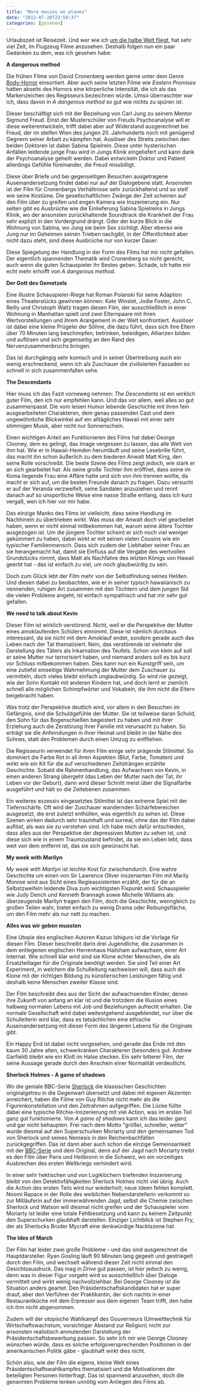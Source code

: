 ```yaml
---
title: "More movies on planes"
date: "2012-07-28T23:59:37"
categories: [gesehen]
---
```


Urlaubszeit ist Reisezeit. Und wer wie ich [um die halbe Welt fliegt](/blog/2012/07/07/australien/), hat sehr viel Zeit, im Flugzeug Filme anzusehen. Deshalb folgen nun ein paar Gedanken zu dem, was ich gesehen habe:

**A dangerous method**

Die frühen Filme von David Cronenberg werden gerne unter dem Genre [Body-Horror](http://en.wikipedia.org/wiki/Body_horror) einsortiert. Aber auch seine letzten Filme wie *Eastern Promises* hatten abseits des Horrors eine körperliche Intensität, die ich als das Markenzeichen des Regisseurs bezeichnen würde. Umso überraschter war ich, dass davon in *A dangerous method* so gut wie nichts zu spüren ist.

Dieser beschäftigt sich mit der Beziehung von Carl Jung zu seinem Mentor Sigmund Freud. Einst der Musterschüler von Freuds Psychoanalyse will er diese weiterentwickeln, trifft dabei aber auf Widerstand ausgerechnet bei Freud, der im steifen Wien des jungen 20. Jahrhunderts noch mit genügend Gegnern seiner Arbeit zu kämpfen hat. Auslöser des Streits zwischen den beiden Doktoren ist dabei Sabina Spielrein. Diese unter hysterischen Anfällen leidende junge Frau wird in Jungs Klinik eingeliefert und kann dank der Psychoanalyse geheilt werden. Dabei entwickeln Doktor und Patient allerdings Gefühle füreinander, die Freud missbilligt.

Diese über Briefe und bei gegenseitigen Besuchen ausgetragene Auseinandersetzung findet dabei nur auf der Dialogebene statt. Ansonsten ist der Film für Cronenbergs Verhältnisse sehr zurückhaltend und so steif wie seine Kostüme. Die gesellschaftlichen Zwänge der Zeit scheinen auf den Film über zu greifen und engen Kamera wie Inszenierung ein. Nur selten gibt es Ausbrüche wie die Einlieferung Sabina Spielreins in Jungs Klinik, wo der ansonsten zurückhaltende Soundtrack die Krankheit der Frau sehr explizit in den Vordergrund drängt. Oder der kurze Blick in die Wohnung von Sabina, wo Jung sie beim Sex züchtigt. Aber ebenso wie Jung nur im Geheimen seinen Trieben nachgibt, in der Öffentlichkeit aber nicht dazu steht, sind diese Ausbrüche nur von kurzer Dauer.

Diese Spiegelung der Handlung in der Form des Films hat mir nicht gefallen. Der eigentlich spannenden Thematik wird Cronenberg so nicht gerecht, auch wenn die guten Schauspieler ihr Bestes geben. Schade, ich hatte mir echt mehr erhofft von *A dangerous method*.

**Der Gott des Gemetzels**

Eine illustre Schauspieler-Riege hat Roman Polanski für seine Adaption eines Theaterstücks gewinnen können: Kate Winslet, Jodie Foster, John C. Reilly und Christoph Waltz tragen diesen Film, der ausschließlich in einer Wohnung in Manhattan spielt und zwei Elternpaare mit ihren Wertvorstellungen und ihrem Arangement in der Welt konfrontiert. Auslöser ist dabei eine kleine Prügelei der Söhne, die dazu führt, dass sich ihre Eltern über 70 Minuten lang beschimpfen, betrinken, beleidigen, Allianzen bilden und auflösen und sich gegenseitig an den Rand des Nervenzusammenbruchs bringen.

Das ist durchgängig sehr komisch und in seiner Übertreibung auch ein wenig erschreckend, wenn ich als Zuschauer die zivilisierten Fassaden so schnell in sich zusammenfallen sehe.

**The Descendants**

Hier muss ich das Fazit vorneweg nehmen: *The Descendants* ist ein wirklich guter Film, den ich nur empfehlen kann. Und das vor allem, weil alles so gut zusammenpasst. Die vom leisen Humor lebende Geschichte mit ihren fein ausgearbeiteten Charakteren, dem genau passenden Cast und dem ungewöhnliche Blickwinkel auf ein alltägliches Hawaii mit einer sehr stimmigen Musik, aber nicht nur Sonnenschein.

Einen wichtigen Anteil am Funktionieren des Films hat dabei George Clooney, dem es gelingt, das Image vergessen zu lassen, das alle Welt von ihm hat. Wie er in Hawaii-Hemden herumläuft und seine Lesebrille führt, das macht ihn schon äußerlich zu dem biederen Anwalt Matt King, den seine Rolle vorschreibt. Die beste Szene des Films zeigt jedoch, wie stark er an sich gearbeitet hat: Als seine große Tochter ihm eröffnet, dass seine im Koma liegende Frau eine Affäre hatte und sich von ihm trennen wollte, da macht er sich auf, um die besten Freunde danach zu fragen. Dazu versucht er auf der Veranda verzweifelt, seine Sandalen anzuziehen und rennt danach auf so unsportliche Weise eine nasse Straße entlang, dass ich kurz vergaß, wen ich hier vor mir habe.

Das einzige Manko des Films ist vielleicht, dass seine Handlung im Nachhinein zu übertrieben wirkt. Was muss der Anwalt doch viel gearbeitet haben, wenn er nicht einmal mitbekommen hat, warum seine ältere Tochter ausgezogen ist. Um die jüngere Tochter scheint er sich noch viel weniger gekümmert zu haben, dabei wirkt er mit seinen vielen Cousins wie ein typischer Familienmensch. Dass sich zudem der Liebhaber seiner Frau an sie herangemacht hat, damit sie Einfluss auf die Vergabe des wertvollen Grundstücks nimmt, dass Matt als Nachfahre des letzten Königs von Hawaii geerbt hat - das ist einfach zu viel, um noch glaubwürdig zu sein. 

Doch zum Glück lebt der Film mehr von der Selbstfindung seines Helden. Und diesen dabei zu beobachten, wie er in seiner typisch hawaiianisch zu nennenden, ruhigen Art zusammen mit den Töchtern und dem jungen Sid die vielen Probleme angeht, ist einfach sympathisch und hat mir sehr gut gefallen.

**We need to talk about Kevin**

Dieser Film ist wirklich verstörend. Nicht, weil er die Perspektive der Mutter eines amoklaufenden Schülers einnimmt. Diese ist nämlich durchaus interessant, da sie nicht mit dem Amoklauf endet, sondern gerade auch das Leben nach der Tat thematisiert. Nein, das verstörende ist vielmehr die Darstellung des Täters als Inkarnation des Teufels. Schon von klein auf soll er seine Mutter nur terrorisiert haben, und niemand anders soll es bis kurz vor Schluss mitbekommen haben. Dies kann nun ein Kunstgriff sein, um eine zutiefst einseitige Wahrnehmung der Mutter dem Zuschauer zu vermitteln, doch vieles bleibt einfach unglaubwürdig. So wird nie gezeigt, wie der Sohn Kontakt mit anderen Kindern hat, und doch lernt er ziemlich schnell alle möglichen
Schimpfwörter und Vokabeln, die ihm nicht die Eltern beigebracht haben.

Was trotz der Perspektive deutlich wird, vor allem in den Besuchen im Gefängnis, sind die Schuldgefühle der Mutter. Sie ist teilweise daran Schuld, den Sohn für das Bogenschießen begeistert zu haben und mit ihrer Erziehung auch die Zerstörung ihrer Familie mit verursacht zu haben. So erträgt sie die Anfeindungen in ihrer Heimat und bleibt in der Nähe des Sohnes, statt den Problemen durch einen Umzug zu entfliehen.

Die Regisseurin verwendet für ihren Film einige sehr prägende Stilmittel. So dominiert die Farbe Rot in all ihren Aspekten (Blut, Farbe, Tomaten) und wirkt wie ein Kit für die auf verschiedenen Zeitsträngen erzählte Geschichte. Sobald die Rahmenhandlung, das Aufwachsen von Kevin, in einen anderen Strang übergeht (das Leben der Mutter nach der Tat, ihr Leben vor der Geburt), dann wird dieser Schnitt meist über die Signalfarbe ausgeführt und hält so die Zeitebenen zusammen.

Ein weiteres exzessiv eingesetztes Stilmittel ist das extreme Spiel mit der Tiefenschärfe. Oft wird der Zuschauer wandernden Schärfebereichen ausgesetzt, die erst zuletzt enthüllen, was eigentlich zu sehen ist. Diese Szenen wirken dadurch sehr traumhaft und surreal, ohne das der Film dabei auflöst, als was sie zu verstehen sind. Ich habe mich dafür entschieden, dass alles aus der Perspektive der depressiven Mutten zu sehen ist, und diese sich wie in einem Traumzustand befindet, da sie ein Leben lebt, dass weit von dem entfernt ist, das sie sich gewünscht hat.

**My week with Marilyn**

*My week with Marilyn* ist leichte Kost für zwischendurch. Eine wahre Geschichte um einen von Sir Lawrence Oliver inszenierten Film mit Marily Monroe wird aus Sicht eines Regieassistenten erzählt, der für die an Selbstzweifeln leidende Diva zum wichtigsten Fixpunkt wird. Schauspieler wie Judy Dench und Kenneth Brannagh sowie Michelle Williams als überzeugende Marilyn tragen den Film, doch die Geschichte, wenngleich zu großen Teilen wahr, bietet einfach zu wenig Drama oder Reibungsfläche, um den Film mehr als nur nett zu machen.

**Alles was wir geben mussten**

Eine Utopie des englischen Autoren Kazuo Ishiguro ist die Vorlage für diesen Film. Dieser beschreibt darin drei Jugendliche, die zusammen in dem entlegenen englischen Herrenhaus Hailsham aufwachsen, einer Art Internat. Wie schnell klar wird sind sie Klone echter Menschen, die als Ersatzteillager für die Originale benötigt werden. Sie sind Teil einer Art Experiment, in welchem die Schulleitung nachweisen will, dass auch die Klone mit der richtigen Bildung zu künstlerischen Leistungen fähig und deshalb keine Menschen zweiter Klasse sind.

Der Film beschreibt dies aus der Sicht der aufwachsenden Kinder, denen ihre Zukunft von anfang an klar ist und die trotzdem die Illusion eines halbweg normalen Lebens mit Job und Beziehungen aufrecht erhalten. Die normale Gesellschaft wird dabei weitestgehend ausgeblendet, nur über die Schulleiterin wird klar, dass es tatsächlichen eine ethische Auseinandersetzung mit dieser Form des längeren Lebens für die Originale gibt.

Ein Happy End ist dabei nicht vorgesehen, und gerade das Ende mit den kaum 30 Jahre alten, schwerkranken Charakteren (besonders gut: Andrew Garfield) bleibt wie ein Kloß im Halse stecken. Ein sehr bitterer Film, der seine Aussage gerade durch den Anschein einer Normalität verdeutlicht.

**Sherlock Holmes - A game of shadows**

Wo die geniale BBC-Serie [Sherlock](/blog/2011/08/08/sherlock/) die klassischen Geschichten originalgetreu in die Gegenwart übersetzt und dabei mit eigenen Akzenten anreichert, haben die Filme von Guy Ritchie nicht mehr als die Figurenkonstellation und den Zeitrahmen aufgegriffen. Die Lücke füllte dabei eine typische Ritchie-Inszenierung mit viel Action, was im ersten Teil ganz gut funktionierte. Von *A game of shadows* kann ich das leider ganz und gar nicht behaupten. Frei nach dem Motto "größer, schneller, weiter" wurde diesmal auf den Superschurken Moriarty und den gemeinsamen Tod von Sherlock und seines Nemesis in den Reichenbachfällen zurückgegriffen. Das ist dann aber auch schon die einzige Gemeinsamkeit mit der [BBC-Serie](/blog/2012/02/26/sherlock-staffel-2/) und dem Original, denn auf der Jagd nach Moriarty treibt es den Film über Paris und Heilbronn in die Schweiz, wo ein vorzeitiges Ausbrechen des ersten Weltkriegs verhindert wird.

In einer sehr hektischen und von Logiklöchern triefenden Inszenierung bleibt von den Detektivfähigkeiten Sherlock Holmes nicht viel übrig. Auch die Action des ersten Teils wird nur wiederholt; neue Ideen fehlen komplett. Noomi Rapace in der Rolle des weiblichen Nebendarstellerin verkommt so zur Mitläuferin auf der immerwährenden Jagd, selbst die Chemie zwischen Sherlock und Watson will diesmal nicht greifen und der Schauspieler vom Moriarty ist leider eine totale Fehlbesetzung und kann zu keinem Zeitpunkt den Superschurken glaubhaft darstellen. Einziger Lichtblick ist Stephen Fry, der als Sherlocks Bruder Mycraft eine denkwürdige Nacktszene hat.

**The Ides of March**

Der Film hat leider zwei große Probleme - und das sind ausgerechnet die Hauptdarsteller. Ryan Gosling läuft 90 Minuten lang gegeelt und gestriegelt durch den Film, und wechselt während dieser Zeit nicht einmal den Gesichtsausdruck. Das mag in *Drive* gut passen, ist hier jedoch zu wenig, denn was in dieser Figur vorgeht wird so ausschließlich über Dialoge vermittelt und wirkt wenig nachvollziehbar. Bei George Clooney ist die Situation anders geartet. Den Präsidentschaftskandidaten hat er super drauf, aber den Verführer der Praktikantin, der sich nachts in einer Restaurantküche mit dem Erpresser aus dem eigenen Team trifft, den habe ich ihm nicht abgenommen.

Zudem will der utopische Wahlkampf des Gouverneurs (Umwelttechnik für Wirtschaftswachstum, vorsichtiger Abstand zur Religion) nicht zur ansonsten realistisch anmutenden Darstellung der Präsidentschaftsbewerbung passen. So sehr ich mir wie George Clooney wünschen würde, dass es solche erfolgsversprechenden Positionen in der amerikanischen Politik gäbe - glaubhaft wirkt dies nicht.

Schön also, wie der Film die eigene, kleine Welt eines Präsidentschaftswahlkampfes thematisiert und die Motivationen der beteiligten Personen hinterfragt. Das ist spannend anzusehen, doch die genannten Probleme lenken unnötig vom Anliegen des Films ab.
